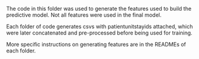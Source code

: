 The code in this folder was used to generate the features used to build the predictive model. Not all features were used in the final model.

Each folder of code generates csvs with patientunitstayids attached, which were later concatenated and pre-processed before being used for training. 

More specific instructions on generating features are in the READMEs of each folder. 
